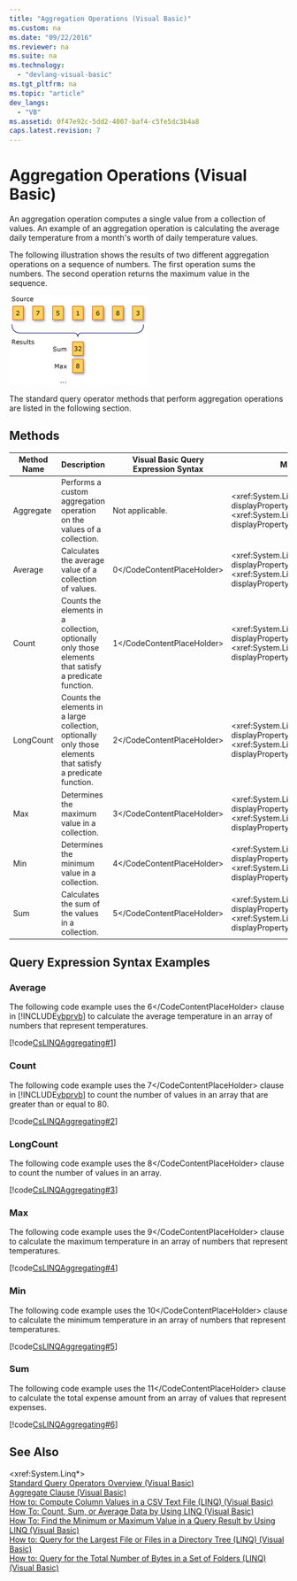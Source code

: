 ```yaml
---
title: "Aggregation Operations (Visual Basic)"
ms.custom: na
ms.date: "09/22/2016"
ms.reviewer: na
ms.suite: na
ms.technology: 
  - "devlang-visual-basic"
ms.tgt_pltfrm: na
ms.topic: "article"
dev_langs: 
  - "VB"
ms.assetid: 0f47e92c-5dd2-4007-baf4-c5fe5dc3b4a8
caps.latest.revision: 7
---
```

# Aggregation Operations (Visual Basic)
An aggregation operation computes a single value from a collection of values. An example of an aggregation operation is calculating the average daily temperature from a month's worth of daily temperature values.  
  
 The following illustration shows the results of two different aggregation operations on a sequence of numbers. The first operation sums the numbers. The second operation returns the maximum value in the sequence.  
  
 ![LINQ Aggregation Operations](../vs140/media/linq_aggregation.png "LINQ_Aggregation")  
  
 The standard query operator methods that perform aggregation operations are listed in the following section.  
  
## Methods  
  
|Method Name|Description|Visual Basic Query Expression Syntax|More Information|  
|-----------------|-----------------|------------------------------------------|----------------------|  
|Aggregate|Performs a custom aggregation operation on the values of a collection.|Not applicable.|\<xref:System.Linq.Enumerable.Aggregate*?displayProperty=fullName>\<br />\<br /> \<xref:System.Linq.Queryable.Aggregate*?displayProperty=fullName>|  
|Average|Calculates the average value of a collection of values.|<CodeContentPlaceHolder>0\</CodeContentPlaceHolder>|\<xref:System.Linq.Enumerable.Average*?displayProperty=fullName>\<br />\<br /> \<xref:System.Linq.Queryable.Average*?displayProperty=fullName>|  
|Count|Counts the elements in a collection, optionally only those elements that satisfy a predicate function.|<CodeContentPlaceHolder>1\</CodeContentPlaceHolder>|\<xref:System.Linq.Enumerable.Count*?displayProperty=fullName>\<br />\<br /> \<xref:System.Linq.Queryable.Count*?displayProperty=fullName>|  
|LongCount|Counts the elements in a large collection, optionally only those elements that satisfy a predicate function.|<CodeContentPlaceHolder>2\</CodeContentPlaceHolder>|\<xref:System.Linq.Enumerable.LongCount*?displayProperty=fullName>\<br />\<br /> \<xref:System.Linq.Queryable.LongCount*?displayProperty=fullName>|  
|Max|Determines the maximum value in a collection.|<CodeContentPlaceHolder>3\</CodeContentPlaceHolder>|\<xref:System.Linq.Enumerable.Max*?displayProperty=fullName>\<br />\<br /> \<xref:System.Linq.Queryable.Max*?displayProperty=fullName>|  
|Min|Determines the minimum value in a collection.|<CodeContentPlaceHolder>4\</CodeContentPlaceHolder>|\<xref:System.Linq.Enumerable.Min*?displayProperty=fullName>\<br />\<br /> \<xref:System.Linq.Queryable.Min*?displayProperty=fullName>|  
|Sum|Calculates the sum of the values in a collection.|<CodeContentPlaceHolder>5\</CodeContentPlaceHolder>|\<xref:System.Linq.Enumerable.Sum*?displayProperty=fullName>\<br />\<br /> \<xref:System.Linq.Queryable.Sum*?displayProperty=fullName>|  
  
## Query Expression Syntax Examples  
  
### Average  
 The following code example uses the <CodeContentPlaceHolder>6\</CodeContentPlaceHolder> clause in [!INCLUDE[vbprvb](../vs140/includes/vbprvb_md.md)] to calculate the average temperature in an array of numbers that represent temperatures.  
  
 [!code[CsLINQAggregating#1](../vs140/codesnippet/VisualBasic/aggregation-operations--visual-basic-_1.vb)]  
  
### Count  
 The following code example uses the <CodeContentPlaceHolder>7\</CodeContentPlaceHolder> clause in [!INCLUDE[vbprvb](../vs140/includes/vbprvb_md.md)] to count the number of values in an array that are greater than or equal to 80.  
  
 [!code[CsLINQAggregating#2](../vs140/codesnippet/VisualBasic/aggregation-operations--visual-basic-_2.vb)]  
  
### LongCount  
 The following code example uses the <CodeContentPlaceHolder>8\</CodeContentPlaceHolder> clause to count the number of values in an array.  
  
 [!code[CsLINQAggregating#3](../vs140/codesnippet/VisualBasic/aggregation-operations--visual-basic-_3.vb)]  
  
### Max  
 The following code example uses the <CodeContentPlaceHolder>9\</CodeContentPlaceHolder> clause  to calculate the maximum temperature in an array of numbers that represent temperatures.  
  
 [!code[CsLINQAggregating#4](../vs140/codesnippet/VisualBasic/aggregation-operations--visual-basic-_4.vb)]  
  
### Min  
 The following code example uses the <CodeContentPlaceHolder>10\</CodeContentPlaceHolder> clause  to calculate the minimum temperature in an array of numbers that represent temperatures.  
  
 [!code[CsLINQAggregating#5](../vs140/codesnippet/VisualBasic/aggregation-operations--visual-basic-_5.vb)]  
  
### Sum  
 The following code example uses the <CodeContentPlaceHolder>11\</CodeContentPlaceHolder> clause  to calculate the total expense amount from an array of values that represent expenses.  
  
 [!code[CsLINQAggregating#6](../vs140/codesnippet/VisualBasic/aggregation-operations--visual-basic-_6.vb)]  
  
## See Also  
 \<xref:System.Linq*>   
 [Standard Query Operators Overview (Visual Basic)](../vs140/standard-query-operators-overview--visual-basic-.md)   
 [Aggregate Clause (Visual Basic)](../vs140/aggregate-clause--visual-basic-.md)   
 [How to: Compute Column Values in a CSV Text File (LINQ) (Visual Basic)](../vs140/how-to--compute-column-values-in-a-csv-text-file--linq---visual-basic-.md)   
 [How To: Count, Sum, or Average Data by Using LINQ (Visual Basic)](../vs140/how-to--count--sum--or-average-data-by-using-linq--visual-basic-.md)   
 [How To: Find the Minimum or Maximum Value in a Query Result by Using LINQ (Visual Basic)](../vs140/how-to--find-the-minimum-or-maximum-value-in-a-query-result-by-using-linq--visual-basic-.md)   
 [How to: Query for the Largest File or Files in a Directory Tree (LINQ) (Visual Basic)](../vs140/how-to--query-for-the-largest-file-or-files-in-a-directory-tree--linq---visual-basic-.md)   
 [How to: Query for the Total Number of Bytes in a Set of Folders (LINQ) (Visual Basic)](../vs140/how-to--query-for-the-total-number-of-bytes-in-a-set-of-folders--linq---visual-basic-.md)